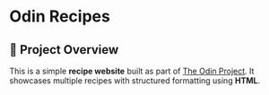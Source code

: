 # Odin Recipes

## 📌 Project Overview
This is a simple **recipe website** built as part of [The Odin Project](https://www.theodinproject.com/). It showcases multiple recipes with structured formatting using **HTML**.
